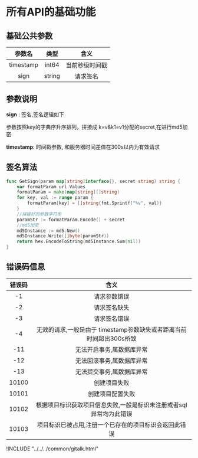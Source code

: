 # 所有API的基础功能

## 基础公共参数

参数名 | 类型 | 含义
:-: | :-: | :-:
timestamp | int64 | 当前秒级时间戳
sign | string | 请求签名

## 参数说明

**sign** : 签名,签名逻辑如下

参数按照key的字典序升序排列，拼接成 k=v&k1=v1分配的secret,在进行md5加密

**timestamp**: 时间戳参数, 和服务器时间差值在300s以内为有效请求

## 签名算法

```go
func GetSign(param map[string]interface{}, secret string) string {
	var formatParam url.Values
	formatParam = make(map[string][]string)
	for key, val := range param {
		formatParam[key] = []string{fmt.Sprintf("%v", val)}
	}
	//拼接好的参数字符串
	paramStr := formatParam.Encode() + secret
	//md5加密
	md5Instance := md5.New()
	md5Instance.Write([]byte(paramStr))
	return hex.EncodeToString(md5Instance.Sum(nil))
}
```

## 错误码信息

错误码 | 含义
:-: | :-:
-1 | 请求参数错误
-2 | 请求签名缺失
-3 | 请求签名错误
-4 | 无效的请求,一般是由于 timestamp参数缺失或者距离当前时间超出300s所致
-11 | 无法开启事务,属数据库异常
-12 | 无法回滚事务,属数据库异常
-13 | 无法提交事务,属数据库异常
10100 | 创建项目失败
10101 | 创建项目配置失败
10102 | 根据项目标识获取项目信息失败,一般是标识未注册或者sql异常均为此错误
10103 | 项目标识已被占用,注册一个已存在的项目标识会返回此错误

<script>
var pageId = "网关设计-manger-api-接口公共基础信息"
</script>

!INCLUDE "../../../common/gitalk.html"
